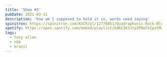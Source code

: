 ```yaml
---
title: 'Show #3'
pubDate: 2021-03-11
description: 'how am I supposed to hold it in, words need saying'
spinitron: https://spinitron.com/KUCR/pl/12776851/Quadraphonic-Rock-Block
spotify: https://open.spotify.com/embed/playlist/64RIIK3JtpIPOeFkIpztMa
tags:
  - tony allen
  - r&b
  - brazil
---
```

